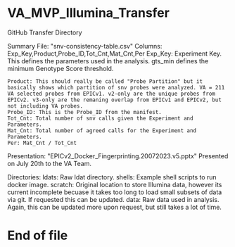 # VA_MVP_Illumina_Transfer
GitHub Transfer Directory

Summary File: "snv-consistency-table.csv"
  Columns: Exp_Key,Product,Probe_ID,Tot_Cnt,Mat_Cnt,Per
    Exp_Key: Experiment Key. This defines the parameters used in the analysis. gts_min defines the minimum Genotype Score threshold. 
    
    Product: This should really be called "Probe Partition" but it basically shows which partition of snv probes were analyzed. VA = 211 VA selected probes from EPICv1. v2-only are the unique probes from EPICv2. v3-only are the remaning overlap from EPICv1 and EPICv2, but not including VA probes.   
    Probe_ID: This is the Probe_ID from the manifest.
    Tot_Cnt: Total number of snv calls given the Experiment and Parameters.
    Mat_Cnt: Total number of agreed calls for the Experiment and Parameters.
    Per: Mat_Cnt / Tot_Cnt

Presentation: "EPICv2_Docker_Fingerprinting.20072023.v5.pptx"
  Presented on July 20th to the VA Team.

Directories:
  Idats: Raw Idat directory. 
  shells: Example shell scripts to run docker image.
  scratch: Original location to store Illumina data, however its current incomplete becuase it takes too long to load small subsets of data via git. If requested this can be updated. 
  data: Raw data used in analysis. Again, this can be updated more upon request, but still takes a lot of time.

# End of file
